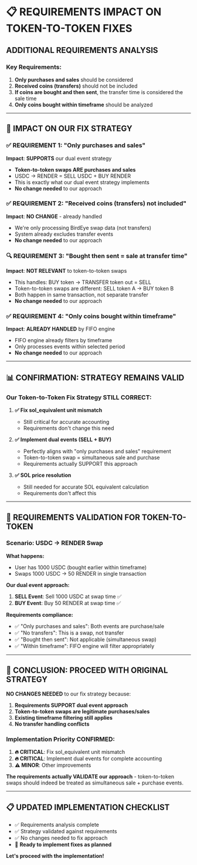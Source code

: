 # 📋 REQUIREMENTS IMPACT ON TOKEN-TO-TOKEN FIXES

## **ADDITIONAL REQUIREMENTS ANALYSIS**

### **Key Requirements:**
1. **Only purchases and sales** should be considered
2. **Received coins (transfers)** should not be included  
3. **If coins are bought and then sent**, the transfer time is considered the sale time
4. **Only coins bought within timeframe** should be analyzed

---

## **🎯 IMPACT ON OUR FIX STRATEGY**

### **✅ REQUIREMENT 1: "Only purchases and sales"**
**Impact**: **SUPPORTS** our dual event strategy

- **Token-to-token swaps ARE purchases and sales**
- USDC → RENDER = SELL USDC + BUY RENDER
- This is exactly what our dual event strategy implements
- **No change needed** to our approach

### **✅ REQUIREMENT 2: "Received coins (transfers) not included"**
**Impact**: **NO CHANGE** - already handled

- We're only processing BirdEye swap data (not transfers)
- System already excludes transfer events
- **No change needed** to our approach

### **🔍 REQUIREMENT 3: "Bought then sent = sale at transfer time"**
**Impact**: **NOT RELEVANT** to token-to-token swaps

- This handles: BUY token → TRANSFER token out = SELL
- Token-to-token swaps are different: SELL token A → BUY token B
- Both happen in same transaction, not separate transfer
- **No change needed** to our approach

### **✅ REQUIREMENT 4: "Only coins bought within timeframe"**
**Impact**: **ALREADY HANDLED** by FIFO engine

- FIFO engine already filters by timeframe
- Only processes events within selected period
- **No change needed** to our approach

---

## **📊 CONFIRMATION: STRATEGY REMAINS VALID**

### **Our Token-to-Token Fix Strategy STILL CORRECT:**

1. **✅ Fix sol_equivalent unit mismatch** 
   - Still critical for accurate accounting
   - Requirements don't change this need

2. **✅ Implement dual events (SELL + BUY)**
   - Perfectly aligns with "only purchases and sales" requirement
   - Token-to-token swap = simultaneous sale and purchase
   - Requirements actually SUPPORT this approach

3. **✅ SOL price resolution**
   - Still needed for accurate SOL equivalent calculation
   - Requirements don't affect this

---

## **🔄 REQUIREMENTS VALIDATION FOR TOKEN-TO-TOKEN**

### **Scenario: USDC → RENDER Swap**

**What happens:**
- User has 1000 USDC (bought earlier within timeframe)
- Swaps 1000 USDC → 50 RENDER in single transaction

**Our dual event approach:**
1. **SELL Event**: Sell 1000 USDC at swap time ✅
2. **BUY Event**: Buy 50 RENDER at swap time ✅

**Requirements compliance:**
- ✅ "Only purchases and sales": Both events are purchase/sale
- ✅ "No transfers": This is a swap, not transfer
- ✅ "Bought then sent": Not applicable (simultaneous swap)
- ✅ "Within timeframe": FIFO engine will filter appropriately

---

## **🚀 CONCLUSION: PROCEED WITH ORIGINAL STRATEGY**

**NO CHANGES NEEDED** to our fix strategy because:

1. **Requirements SUPPORT dual event approach**
2. **Token-to-token swaps are legitimate purchases/sales**
3. **Existing timeframe filtering still applies**
4. **No transfer handling conflicts**

### **Implementation Priority CONFIRMED:**

1. **🔥 CRITICAL**: Fix sol_equivalent unit mismatch
2. **🔥 CRITICAL**: Implement dual events for complete accounting  
3. **⚠️ MINOR**: Other improvements

**The requirements actually VALIDATE our approach** - token-to-token swaps should indeed be treated as simultaneous sale + purchase events.

---

## **📋 UPDATED IMPLEMENTATION CHECKLIST**

- ✅ Requirements analysis complete
- ✅ Strategy validated against requirements  
- ✅ No changes needed to fix approach
- 🔄 **Ready to implement fixes as planned**

**Let's proceed with the implementation!**